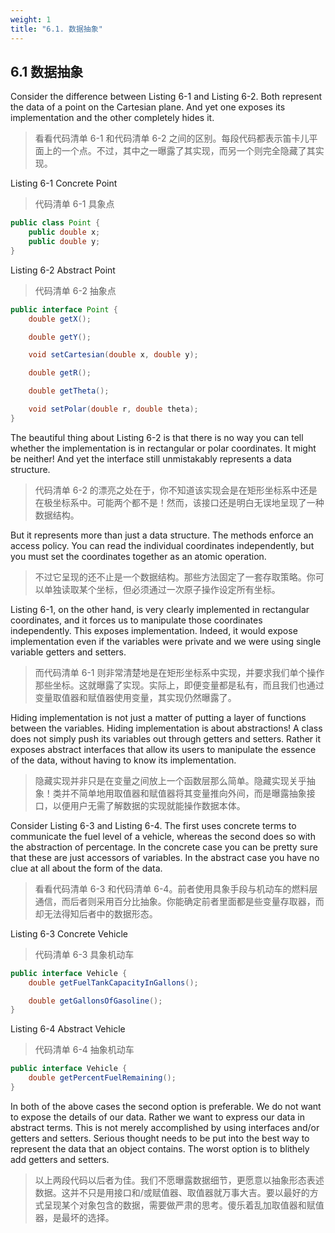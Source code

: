 ```yaml
---
weight: 1
title: "6.1. 数据抽象"
---
```


## 6.1 数据抽象

Consider the difference between Listing 6-1 and Listing 6-2. Both represent the data of a point on the Cartesian plane. And yet one exposes its implementation and the other completely hides it.

> 看看代码清单 6-1 和代码清单 6-2 之间的区别。每段代码都表示笛卡儿平面上的一个点。不过，其中之一曝露了其实现，而另一个则完全隐藏了其实现。

Listing 6-1 Concrete Point

> 代码清单 6-1 具象点

```java
public class Point {
    public double x;
    public double y;
}
```

Listing 6-2 Abstract Point

> 代码清单 6-2 抽象点

```java
public interface Point {
    double getX();

    double getY();

    void setCartesian(double x, double y);

    double getR();

    double getTheta();

    void setPolar(double r, double theta);
}
```

The beautiful thing about Listing 6-2 is that there is no way you can tell whether the implementation is in rectangular or polar coordinates. It might be neither! And yet the interface still unmistakably represents a data structure.

> 代码清单 6-2 的漂亮之处在于，你不知道该实现会是在矩形坐标系中还是在极坐标系中。可能两个都不是！然而，该接口还是明白无误地呈现了一种数据结构。

But it represents more than just a data structure. The methods enforce an access policy. You can read the individual coordinates independently, but you must set the coordinates together as an atomic operation.

> 不过它呈现的还不止是一个数据结构。那些方法固定了一套存取策略。你可以单独读取某个坐标，但必须通过一次原子操作设定所有坐标。

Listing 6-1, on the other hand, is very clearly implemented in rectangular coordinates, and it forces us to manipulate those coordinates independently. This exposes implementation. Indeed, it would expose implementation even if the variables were private and we were using single variable getters and setters.

> 而代码清单 6-1 则非常清楚地是在矩形坐标系中实现，并要求我们单个操作那些坐标。这就曝露了实现。实际上，即便变量都是私有，而且我们也通过变量取值器和赋值器使用变量，其实现仍然曝露了。

Hiding implementation is not just a matter of putting a layer of functions between the variables. Hiding implementation is about abstractions! A class does not simply push its variables out through getters and setters. Rather it exposes abstract interfaces that allow its users to manipulate the essence of the data, without having to know its implementation.

> 隐藏实现并非只是在变量之间放上一个函数层那么简单。隐藏实现关乎抽象！类并不简单地用取值器和赋值器将其变量推向外间，而是曝露抽象接口，以便用户无需了解数据的实现就能操作数据本体。

Consider Listing 6-3 and Listing 6-4. The first uses concrete terms to communicate the fuel level of a vehicle, whereas the second does so with the abstraction of percentage. In the concrete case you can be pretty sure that these are just accessors of variables. In the abstract case you have no clue at all about the form of the data.

> 看看代码清单 6-3 和代码清单 6-4。前者使用具象手段与机动车的燃料层通信，而后者则采用百分比抽象。你能确定前者里面都是些变量存取器，而却无法得知后者中的数据形态。

Listing 6-3 Concrete Vehicle

> 代码清单 6-3 具象机动车

```java
public interface Vehicle {
    double getFuelTankCapacityInGallons();

    double getGallonsOfGasoline();
}
```

Listing 6-4 Abstract Vehicle

> 代码清单 6-4 抽象机动车

```java
public interface Vehicle {
    double getPercentFuelRemaining();
}
```

In both of the above cases the second option is preferable. We do not want to expose the details of our data. Rather we want to express our data in abstract terms. This is not merely accomplished by using interfaces and/or getters and setters. Serious thought needs to be put into the best way to represent the data that an object contains. The worst option is to blithely add getters and setters.

> 以上两段代码以后者为佳。我们不愿曝露数据细节，更愿意以抽象形态表述数据。这并不只是用接口和/或赋值器、取值器就万事大吉。要以最好的方式呈现某个对象包含的数据，需要做严肃的思考。傻乐着乱加取值器和赋值器，是最坏的选择。